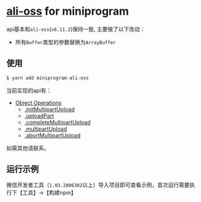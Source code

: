 # [ali-oss](https://github.com/ali-sdk/ali-oss) for miniprogram

api基本和`ali-oss`(`v6.11.2`)保持一致, 主要做了以下改动：

- 所有`Buffer`类型的参数替换为`ArrayBuffer`

## 使用

```bash
$ yarn add miniprogram-ali-oss
```

当前实现的api有：

- [Object Operations](https://github.com/ali-sdk/ali-oss#object-operations)
  - [.initMultipartUpload](https://github.com/ali-sdk/ali-oss#initmultipartuploadname-options)
  - [.uploadPart](https://github.com/ali-sdk/ali-oss#uploadpartname-uploadid-partno-file-start-end-options)
  - [.completeMultipartUpload](https://github.com/ali-sdk/ali-oss#completemultipartuploadname-uploadid-parts-options)
  - [.multipartUpload](#multipartuploadname-file-options)
  - [.abortMultipartUpload](https://github.com/ali-sdk/ali-oss#abortmultipartuploadname-uploadid-options)
  
如需其他请联系。

## 运行示例

微信开发者工具（`1.03.2006302`以上）导入项目即可查看示例，首次运行需要执行下【工具】->【构建npm】

